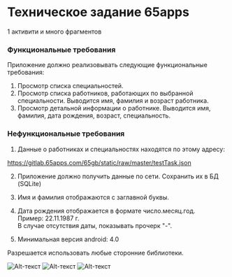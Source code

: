 # Техническое задание 65apps

1 активити и много фрагментов

### Функциональные требования

Приложение должно реализовывать следующие функциональные требования:

1. Просмотр списка специальностей.
2. Просмотр списка работников, работающих по выбранной специальности.
Выводится имя, фамилия и возраст работника.
3. Просмотр детальной информации о работнике.
Выводится имя, фамилия, дата рождения, возраст, специальность.

### Нефункциональные требования
1. Данные о работниках и специальностях находятся по этому адресу:

https://gitlab.65apps.com/65gb/static/raw/master/testTask.json

2. Приложение должно получить данные по сети. Сохранить их в БД (SQLite)

3. Имя и фамилия отображаются с заглавной буквы.

4. Дата рождения отображается в формате число.месяц.год. <br> Пример: 22.11.1987 г. <br> В случае отсутствия даты, показывать прочерк "-".

5. Минимальная версия android: 4.0

Разрешается использовать любые сторонние библиотеки.

![Alt-текст](https://sun9-41.userapi.com/Gi0IXd0fEfV_XtO3xqVogMOHRp-4cKztM0vcIQ/FNvSvW3Kie0.jpg "Дисплей 1")
![Alt-текст](https://sun9-33.userapi.com/Nw3f6ngMe_xhgRHRnjweaJtwHPZ85Es0SiFbOQ/SCtjdJhP-oE.jpg "Дисплей 2")
![Alt-текст](https://sun9-8.userapi.com/wuY0Hvu7P1XsXJxD5ynMJweGUBnKBojGYfkGBw/-56ST3IGKzQ.jpg "Дисплей 3")
